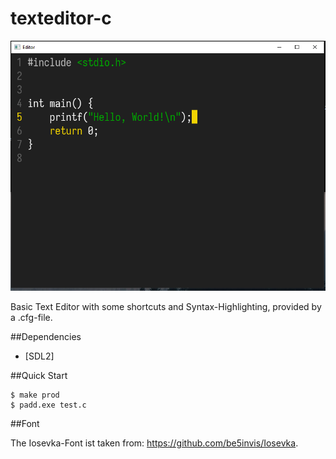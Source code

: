# texteditor-c

![Can not render the image](./rsc/example.png?raw=true "Screenshot")

Basic Text Editor with some shortcuts and Syntax-Highlighting, provided by a .cfg-file.

##Dependencies

- [SDL2]

##Quick Start

```console
$ make prod
$ padd.exe test.c
```

##Font

The Iosevka-Font ist taken from: https://github.com/be5invis/Iosevka.